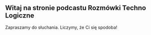 ## Witaj na stronie podcastu Rozmówki Techno Logiczne

Zapraszamy do słuchania. Liczymy, że Ci się spodoba!
